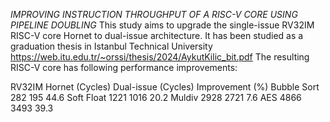 *IMPROVING INSTRUCTION THROUGHPUT OF A RISC-V CORE USING PIPELINE DOUBLING*
This study aims to upgrade the single-issue RV32IM RISC-V core Hornet to dual-issue architecture.
It has been studied as a graduation thesis in Istanbul Technical University
https://web.itu.edu.tr/~orssi/thesis/2024/AykutKilic_bit.pdf
The resulting RISC-V core has following performance improvements:

RV32IM	      Hornet (Cycles)	Dual-issue (Cycles)	Improvement (%)
Bubble Sort	  282	            195	                44.6
Soft Float	  1221	          1016	              20.2
Muldiv	      2928	          2721	              7.6
AES	          4866	          3493	              39.3
